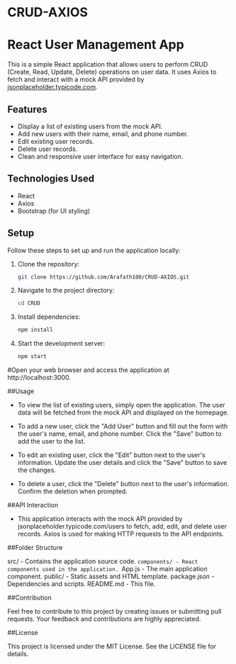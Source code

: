 # CRUD-AXIOS

# React User Management App

This is a simple React application that allows users to perform CRUD (Create, Read, Update, Delete) operations on user data. It uses Axios to fetch and interact with a mock API provided by [jsonplaceholder.typicode.com](https://jsonplaceholder.typicode.com/users).

## Features

- Display a list of existing users from the mock API.
- Add new users with their name, email, and phone number.
- Edit existing user records.
- Delete user records.
- Clean and responsive user interface for easy navigation.

## Technologies Used

- React
- Axios
- Bootstrap (for UI styling)

## Setup

Follow these steps to set up and run the application locally:

1. Clone the repository:

   ```bash
   git clone https://github.com/Arafath100/CRUD-AXIOS.git

2. Navigate to the project directory:

    ```bash
    cd CRUD
    
3. Install dependencies:

   ```bash
   npm install

4. Start the development server:

   ```bash
   npm start


#Open your web browser and access the application at http://localhost:3000.


##Usage

* To view the list of existing users, simply open the application. The user data will be fetched from the mock API and displayed on the homepage.

* To add a new user, click the "Add User" button and fill out the form with the user's name, email, and phone number. Click the "Save" button to add the user to the list.

* To edit an existing user, click the "Edit" button next to the user's information. Update the user details and click the "Save" button to save the changes.

* To delete a user, click the "Delete" button next to the user's information. Confirm the deletion when prompted.

##API Interaction

*  This application interacts with the mock API provided by jsonplaceholder.typicode.com/users to fetch, add, edit, and delete user records.
   Axios is used for making HTTP requests to the API endpoints.

##Folder Structure

src/ - Contains the application source code.
 `components/ - React components used in the application.
 `App.js - The main application component.
public/ - Static assets and HTML template.
package.json - Dependencies and scripts.
README.md - This file.

##Contribution

Feel free to contribute to this project by creating issues or submitting pull requests. Your feedback and contributions are highly appreciated.

##License

This project is licensed under the MIT License. See the LICENSE file for details.


